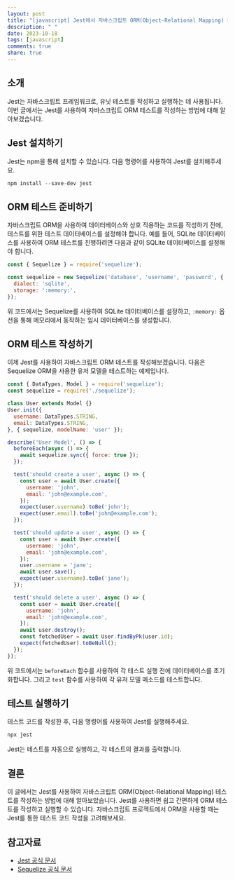 ```yaml
---
layout: post
title: "[javascript] Jest에서 자바스크립트 ORM(Object-Relational Mapping) 테스트하기"
description: " "
date: 2023-10-18
tags: [javascript]
comments: true
share: true
---
```


## 소개
Jest는 자바스크립트 프레임워크로, 유닛 테스트를 작성하고 실행하는 데 사용됩니다. 이번 글에서는 Jest를 사용하여 자바스크립트 ORM 테스트를 작성하는 방법에 대해 알아보겠습니다.

## Jest 설치하기
Jest는 npm을 통해 설치할 수 있습니다. 다음 명령어를 사용하여 Jest를 설치해주세요.

```javascript
npm install --save-dev jest
```

## ORM 테스트 준비하기
자바스크립트 ORM을 사용하여 데이터베이스와 상호 작용하는 코드를 작성하기 전에, 테스트를 위한 테스트 데이터베이스를 설정해야 합니다. 예를 들어, SQLite 데이터베이스를 사용하여 ORM 테스트를 진행하려면 다음과 같이 SQLite 데이터베이스를 설정해야 합니다.

```javascript
const { Sequelize } = require('sequelize');

const sequelize = new Sequelize('database', 'username', 'password', {
  dialect: 'sqlite',
  storage: ':memory:',
});
```

위 코드에서는 Sequelize를 사용하여 SQLite 데이터베이스를 설정하고, `:memory:` 옵션을 통해 메모리에서 동작하는 임시 데이터베이스를 생성합니다.

## ORM 테스트 작성하기
이제 Jest를 사용하여 자바스크립트 ORM 테스트를 작성해보겠습니다. 다음은 Sequelize ORM을 사용한 유저 모델을 테스트하는 예제입니다.

```javascript
const { DataTypes, Model } = require('sequelize');
const sequelize = require('./sequelize');

class User extends Model {}
User.init({
  username: DataTypes.STRING,
  email: DataTypes.STRING,
}, { sequelize, modelName: 'user' });

describe('User Model', () => {
  beforeEach(async () => {
    await sequelize.sync({ force: true });
  });

  test('should create a user', async () => {
    const user = await User.create({
      username: 'john',
      email: 'john@example.com',
    });
    expect(user.username).toBe('john');
    expect(user.email).toBe('john@example.com');
  });

  test('should update a user', async () => {
    const user = await User.create({
      username: 'john',
      email: 'john@example.com',
    });
    user.username = 'jane';
    await user.save();
    expect(user.username).toBe('jane');
  });

  test('should delete a user', async () => {
    const user = await User.create({
      username: 'john',
      email: 'john@example.com',
    });
    await user.destroy();
    const fetchedUser = await User.findByPk(user.id);
    expect(fetchedUser).toBeNull();
  });
});
```

위 코드에서는 `beforeEach` 함수를 사용하여 각 테스트 실행 전에 데이터베이스를 초기화합니다. 그리고 `test` 함수를 사용하여 각 유저 모델 메소드를 테스트합니다.

## 테스트 실행하기
테스트 코드를 작성한 후, 다음 명령어를 사용하여 Jest를 실행해주세요.

```javascript
npx jest
```

Jest는 테스트를 자동으로 실행하고, 각 테스트의 결과를 출력합니다.

## 결론
이 글에서는 Jest를 사용하여 자바스크립트 ORM(Object-Relational Mapping) 테스트를 작성하는 방법에 대해 알아보았습니다. Jest를 사용하면 쉽고 간편하게 ORM 테스트를 작성하고 실행할 수 있습니다. 자바스크립트 프로젝트에서 ORM을 사용할 때는 Jest를 통한 테스트 코드 작성을 고려해보세요.

## 참고자료
- [Jest 공식 문서](https://jestjs.io/)
- [Sequelize 공식 문서](https://sequelize.org/)